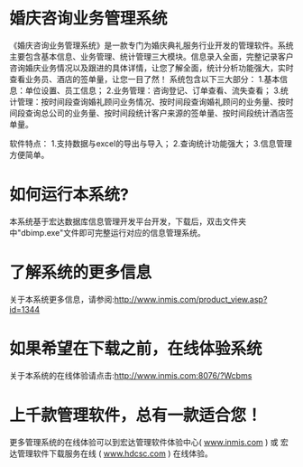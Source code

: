 # 婚庆咨询业务管理系统

《婚庆咨询业务管理系统》是一款专门为婚庆典礼服务行业开发的管理软件。系统主要包含基本信息、业务管理、统计管理三大模块。信息录入全面，完整记录客户咨询婚庆业务情况以及跟进的具体详情，让您了解全面，统计分析功能强大，实时查看业务员、酒店的签单量，让您一目了然！
 系统包含以下三大部分： 
 1.基本信息：单位设置、员工信息； 
 2.业务管理：咨询登记、订单查看、流失查看；
  3.统计管理：按时间段查询婚礼顾问业务情况、按时间段查询婚礼顾问的业务量、按时间段查询总公司的业务量、按时间段统计客户来源的签单量、按时间段统计酒店签单量。 
  
  软件特点：
   1.支持数据与excel的导出与导入； 
   2.查询统计功能强大； 
   3.信息管理方便简单。 



# 如何运行本系统?

本系统基于宏达数据库信息管理开发平台开发，下载后，双击文件夹中"dbimp.exe"文件即可完整运行对应的信息管理系统。

# 了解系统的更多信息

关于本系统更多信息，请参阅:http://www.inmis.com/product_view.asp?id=1344

# 如果希望在下载之前，在线体验系统

关于本系统的在线体验请点击:http://www.inmis.com:8076/?Wcbms

# 上千款管理软件，总有一款适合您！

更多管理系统的在线体验可以到宏达管理软件体验中心( www.inmis.com ) 或 宏达管理软件下载服务在线 ( www.hdcsc.com ) 在线体验。

